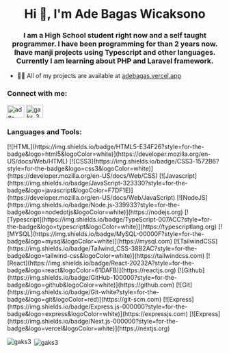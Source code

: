<h1 align="center">Hi 👋, I'm Ade Bagas Wicaksono</h1>
<h3 align="center">I am a High School student right now and a self taught programmer. I have been programming for than 2 years now. Ihave manji projects using Typescript and other languages. Currently I am learning about PHP and Laravel framework.</h3>

- 👨‍💻 All of my projects are available at [adebagas.vercel.app](adebagas.vercel.app)

<h3 align="left">Connect with me:</h3>
<p align="left">
<a href="https://linkedin.com/in/ade-bagas-wicaksono" target="blank"><img align="center" src="https://raw.githubusercontent.com/rahuldkjain/github-profile-readme-generator/master/src/images/icons/Social/linked-in-alt.svg" alt="ade-bagas-wicaksono" height="30" width="40" /></a>
<a href="https://instagram.com/gaks_3" target="blank"><img align="center" src="https://raw.githubusercontent.com/rahuldkjain/github-profile-readme-generator/master/src/images/icons/Social/instagram.svg" alt="gaks_3" height="30" width="40" /></a>
</p>

<h3 align="left">Languages and Tools:</h3>
[![HTML](https://img.shields.io/badge/HTML5-E34F26?style=for-the-badge&logo=html5&logoColor=white)](https://developer.mozilla.org/en-US/docs/Web/HTML)
[![CSS3](https://img.shields.io/badge/CSS3-1572B6?style=for-the-badge&logo=css3&logoColor=white)](https://developer.mozilla.org/en-US/docs/Web/CSS)
[![Javascript](https://img.shields.io/badge/JavaScript-323330?style=for-the-badge&logo=javascript&logoColor=F7DF1E)](https://developer.mozilla.org/en-US/docs/Web/JavaScript)
[![NodeJS](https://img.shields.io/badge/Node.js-339933?style=for-the-badge&logo=nodedotjs&logoColor=white)](https://nodejs.org)
[![Typescript](https://img.shields.io/badge/TypeScript-007ACC?style=for-the-badge&logo=typescript&logoColor=white)](https://typescriptlang.org)
[![MYSQL](https://img.shields.io/badge/MySQL-00000F?style=for-the-badge&logo=mysql&logoColor=white)](https://mysql.com)
[![TailwindCSS](https://img.shields.io/badge/Tailwind_CSS-38B2AC?style=for-the-badge&logo=tailwind-css&logoColor=white)](https://tailwindcss.com)
[![React](https://img.shields.io/badge/React-20232A?style=for-the-badge&logo=react&logoColor=61DAFB)](https://reactjs.org)
[![Github](https://img.shields.io/badge/GitHub-100000?style=for-the-badge&logo=github&logoColor=white)](https://github.com)
[![Git](https://img.shields.io/badge/Git-white?style=for-the-badge&logo=git&logoColor=red)](https://git-scm.com)
[![Express](https://img.shields.io/badge/Express.js-000000?style=for-the-badge&logo=express&logoColor=white)](https://expressjs.com)
[![Express](https://img.shields.io/badge/Next.js-000000?style=for-the-badge&logo=vercel&logoColor=white)](https://nextjs.org)

<p><img align="left" src="https://github-readme-stats.vercel.app/api/top-langs?username=gaks3&show_icons=true&locale=en&layout=compact" alt="gaks3" /></p>

<p>&nbsp;<img align="center" src="https://github-readme-stats.vercel.app/api?username=gaks3&show_icons=true&locale=en" alt="gaks3" /></p>
